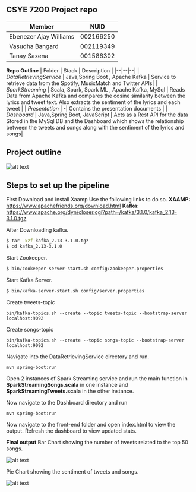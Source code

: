 
##  CSYE 7200 Project repo
|Member|  NUID| 
|-------|--|
|      Ebenezer Ajay Williams | 002166250  |
|      Vasudha Bangard | 002119349  |
|      Tanay Saxena | 001586302  |

**Repo Outline**
| Folder | Stack | Description |
|--|--|--|
| *DataRetrievingService* | Java,Spring Boot , Apache Kafka | Service to retrieve data from the Spotify, MusixMatch and Twitter APIs|
| *SparkStreaming* | Scala, Spark, Spark ML , Apache Kafka, MySql | Reads Data from Apache Kafka and compares the cosine similarity between the lyrics and tweet text. Also extracts the sentiment of the lyrics and each tweet |
| *Presentation* |  -| Contains the presentation documents |
| *Dashboard* | Java,Spring Boot, JavaScript | Acts as a Rest API for the data Stored in the MySql DB and the Dashboard which shows the relationship between the tweets and songs along with the sentiment of the lyrics and songs|

## Project outline 
![alt text](https://github.com/tanaysaxena97/CSYE7200FinalProject/blob/main/Presentation/Blank%20diagram.png?raw=true)

## Steps to set up the pipeline 
First Download and install Xaamp 
Use the following links to do so.
**XAAMP:** https://www.apachefriends.org/download.html
**Kafka:** https://www.apache.org/dyn/closer.cgi?path=/kafka/3.1.0/kafka_2.13-3.1.0.tgz

After Downloading kafka.
```bash
$ tar -xzf kafka_2.13-3.1.0.tgz
$ cd kafka_2.13-3.1.0
```
Start Zookeeper.
```bash
$ bin/zookeeper-server-start.sh config/zookeeper.properties
```
Start Kafka Server.
```bash
$ bin/kafka-server-start.sh config/server.properties
```
Create tweets-topic
````
bin/kafka-topics.sh --create --topic tweets-topic --bootstrap-server localhost:9092
````
Create songs-topic
````
bin/kafka-topics.sh --create --topic songs-topic --bootstrap-server localhost:9092
````


Navigate into the DataRetrievingService directory and run.
````
mvn spring-boot:run
````

Open 2 instances of Spark Streaming service and run the main function in **SparkStreamingSongs.scala** in one instance and **SparkStreamingTweets.scala** in the other instance.

Now navigate to the Dashboard directory and run
````
mvn spring-boot:run
````

Now navigate to the front-end folder and open index.html to view the output.
Refresh the dashboard to view updated stats.


**Final output**
Bar Chart showing the number of tweets related to the top 50 songs.

![alt text](https://github.com/tanaysaxena97/CSYE7200FinalProject/blob/finalfinish/bar%20chart.png?raw=true)

Pie Chart showing the sentiment of tweets and songs.

![alt text](https://github.com/tanaysaxena97/CSYE7200FinalProject/blob/main/Presentation/Sentiment.jpeg?raw=true)
